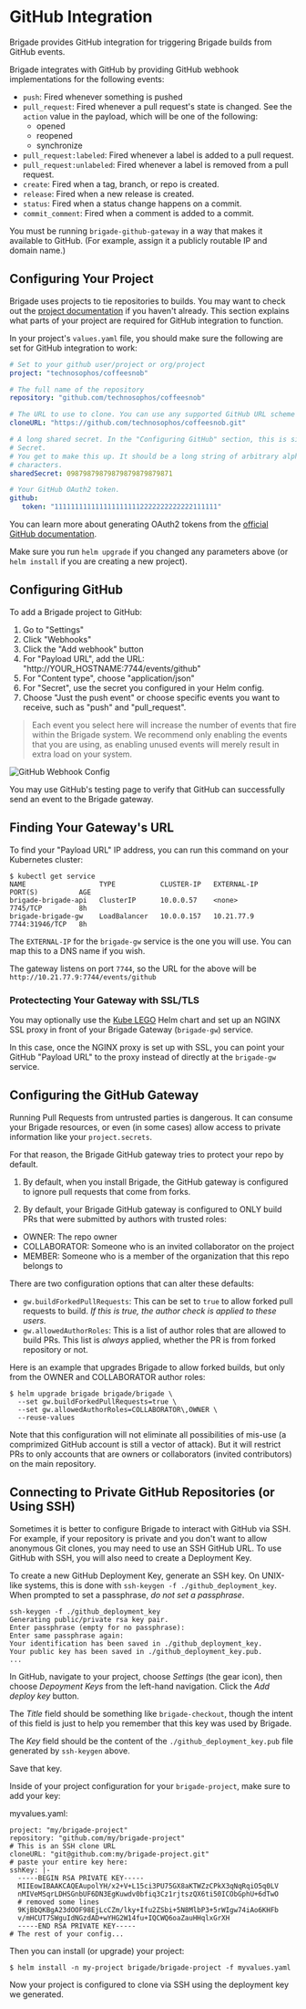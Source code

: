 # GitHub Integration

Brigade provides GitHub integration for triggering Brigade builds from GitHub events.

Brigade integrates with GitHub by providing GitHub webhook implementations for the
following events:

- `push`: Fired whenever something is pushed
- `pull_request`: Fired whenever a pull request's state is changed. See the `action`
  value in the payload, which will be one of the following:
  - opened
  - reopened
  - synchronize
- `pull_request:labeled`: Fired whenever a label is added to a pull request.
- `pull_request:unlabeled`: Fired whenever a label is removed from a pull request.
- `create`: Fired when a tag, branch, or repo is created.
- `release`: Fired when a new release is created.
- `status`: Fired when a status change happens on a commit.
- `commit_comment`: Fired when a comment is added to a commit.

You must be running `brigade-github-gateway` in a way that makes
it available to GitHub. (For example, assign it a publicly routable IP and domain name.)

## Configuring Your Project

Brigade uses projects to tie repositories to builds. You may want to check out
the [project documentation](projects.md) if you haven't already. This section
explains what parts of your project are required for GitHub integration to function.

In your project's `values.yaml` file, you should make sure the following are set for
GitHub integration to work:

```yaml
# Set to your github user/project or org/project
project: "technosophos/coffeesnob"

# The full name of the repository
repository: "github.com/technosophos/coffeesnob"

# The URL to use to clone. You can use any supported GitHub URL scheme
cloneURL: "https://github.com/technosophos/coffeesnob.git"

# A long shared secret. In the "Configuring GitHub" section, this is simply called
# Secret.
# You get to make this up. It should be a long string of arbitrary alphanumeric
# characters.
sharedSecret: 09879879879879879879879871

# Your GitHub OAuth2 token.
github:
   token: "1111111111111111111112222222222222111111"
```

You can learn more about generating OAuth2 tokens from the
[official GitHub documentation](https://help.github.com/articles/creating-a-personal-access-token-for-the-command-line/).

Make sure you run `helm upgrade` if you changed any parameters above (or `helm install`
if you are creating a new project).

## Configuring GitHub

To add a Brigade project to GitHub:

1. Go to "Settings"
2. Click "Webhooks"
3. Click the "Add webhook" button
4. For "Payload URL", add the URL: "http://YOUR_HOSTNAME:7744/events/github"
5. For "Content type", choose "application/json"
6. For "Secret", use the secret you configured in your Helm config.
7. Choose "Just the push event" or choose  specific events you want to receive,
  such as "push" and "pull_request".

> Each event you select here will increase the number of events that fire within
> the Brigade system. We recommend only enabling the events that you are using,
> as enabling unused events will merely result in extra load on your system.

![GitHub Webhook Config](../intro/img/img4.png)

You may use GitHub's testing page to verify that GitHub can successfully send an event to
the Brigade gateway.

## Finding Your Gateway's URL

To find your "Payload URL" IP address, you can run this command on your Kubernetes
cluster:

```console
$ kubectl get service
NAME                  TYPE           CLUSTER-IP   EXTERNAL-IP   PORT(S)          AGE
brigade-brigade-api   ClusterIP      10.0.0.57    <none>        7745/TCP         8h
brigade-brigade-gw    LoadBalancer   10.0.0.157   10.21.77.9    7744:31946/TCP   8h
```

The `EXTERNAL-IP` for the `brigade-gw` service is the one you will use. You can
map this to a DNS name if you wish.

The gateway listens on port `7744`, so the URL for the above will be 
`http://10.21.77.9:7744/events/github`

### Protectecting Your Gateway with SSL/TLS

You may optionally use the [Kube LEGO](https://github.com/kubernetes/charts/tree/master/stable/kube-lego)
Helm chart and set up an NGINX SSL proxy in front of your Brigade Gateway (`brigade-gw`)
service.

In this case, once the NGINX proxy is set up with SSL, you can point your
GitHub "Payload URL" to the proxy instead of directly at the `brigade-gw` service.

## Configuring the GitHub Gateway

Running Pull Requests from untrusted parties is dangerous. It can consume your
Brigade resources, or even (in some cases) allow access to private information
like your `project.secrets`.

For that reason, the Brigade GitHub gateway tries to protect your repo by default.

1. By default, when you install Brigade, the GitHub gateway is configured to ignore
pull requests that come from forks.

2. By default, your Brigade GitHub gateway is configured to ONLY build PRs that were
submitted by authors with trusted roles:
  - OWNER: The repo owner
  - COLLABORATOR: Someone who is an invited collaborator on the project
  - MEMBER: Someone who is a member of the organization that this repo belongs to

There are two configuration options that can alter these defaults:

- `gw.buildForkedPullRequests`: This can be set to `true` to allow forked pull
  requests to build. *If this is true, the author check is applied to these users.*
- `gw.allowedAuthorRoles`: This is a list of author roles that are allowed to build
  PRs. This list is _always_ applied, whether the PR is from forked repository or not.

Here is an example that upgrades Brigade to allow forked builds, but only from
the OWNER and COLLABORATOR author roles:

```console
$ helm upgrade brigade brigade/brigade \
  --set gw.buildForkedPullRequests=true \
  --set gw.allowedAuthorRoles=COLLABORATOR\,OWNER \
  --reuse-values
```

Note that this configuration will not eliminate all possibilities of mis-use (a
comprimized GitHub account is still a vector of attack). But it will restrict PRs
to only accounts that are owners or collaborators (invited contributors) on the
main repository.

## Connecting to Private GitHub Repositories (or Using SSH)

Sometimes it is better to configure Brigade to interact with GitHub via SSH. For example, if
your repository is private and you don't want to allow anonymous Git clones, you may need
to use an SSH GitHub URL. To use GitHub with SSH, you will also need to create a
Deployment Key.

To create a new GitHub Deployment Key, generate an SSH key. On UNIX-like systems, this is
done with `ssh-keygen -f ./github_deployment_key`. When prompted to set a passphrase, _do not set a passphrase_.

```console
ssh-keygen -f ./github_deployment_key
Generating public/private rsa key pair.
Enter passphrase (empty for no passphrase):
Enter same passphrase again:
Your identification has been saved in ./github_deployment_key.
Your public key has been saved in ./github_deployment_key.pub.
...
```
In GitHub, navigate to your project, choose *Settings* (the gear icon), then choose
*Depoyment Keys* from the left-hand navigation. Click the *Add deploy key* button.

The *Title* field should be something like `brigade-checkout`, though the intent of this
field is just to help you remember that this key was used by Brigade.

The *Key* field should be the content of the `./github_deployment_key.pub` file generated
by `ssh-keygen` above.

Save that key.

Inside of your project configuration for your `brigade-project`, make sure to add your key:

myvalues.yaml:
```
project: "my/brigade-project"
repository: "github.com/my/brigade-project"
# This is an SSH clone URL
cloneURL: "git@github.com:my/brigade-project.git"
# paste your entire key here:
sshKey: |-
  -----BEGIN RSA PRIVATE KEY-----
  MIIEowIBAAKCAQEAupolYH/x2+V+L15ci3PU75GX8aKTWZzCPkX3qNqRqiO5q0LV
  nMIVeMSqrLDHSGnbUF6DN3EgKuwdv0bfiq3Cz1rjtszQX6ti50ICObGphU+6dTwO
  # removed some lines
  9KjBbQKBgA23dOOF98EjLcCZm/lky+Ifu2ZSbi+5N8MlbP3+5rWIgw74iAo6KHFb
  v/mHCUT7SWguIdNGzdAD+wYHG2W14fu+IQCWQ6oaZauHHqlxGrXH
  -----END RSA PRIVATE KEY-----
# The rest of your config...
```

Then you can install (or upgrade) your project:

```
$ helm install -n my-project brigade/brigade-project -f myvalues.yaml
```

Now your project is configured to clone via SSH using the deployment key we generated.
